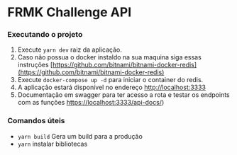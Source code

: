 # FRMK Challenge API

### Executando o projeto

  1. Execute ```yarn dev``` raiz da aplicação.
  2. Caso não possua o docker instaldo na sua maquina siga essas instruções [https://github.com/bitnami/bitnami-docker-redis](https://github.com/bitnami/bitnami-docker-redis) 
  1. Execute ```docker-compose up -d``` para iniciar o container do redis. 
  3. A aplicação estará disponível no endereço [http://localhost:3333](http://localhost:3333)
  4. Documentação em swagger para ter acesso a rota e testar os endpoints com as funções [https://localhost:3333/api-docs/](https://localhost:3333/api-docs/))


### Comandos úteis
  - `yarn build` Gera um build para a produção
  - `yarn` instalar bibliotecas
  
